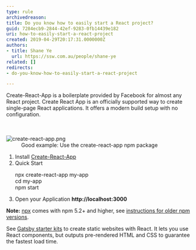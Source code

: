 ```yaml
---
type: rule
archivedreason: 
title: Do you know how to easily start a React project?
guid: 7284ecb9-2844-42ef-9283-0fb14439e182
uri: how-to-easily-start-a-react-project
created: 2019-04-29T20:17:31.0000000Z
authors:
- title: Shane Ye
  url: https://ssw.com.au/people/shane-ye
related: []
redirects:
- do-you-know-how-to-easily-start-a-react-project

---
```



Create-React-App is a boilerplate provided by Facebook for almost any React project. Create React App is an officially supported way to create single-page React applications. It offers a modern build setup with no configuration.<br>
<br><excerpt class='endintro'></excerpt><br>
<dl class="goodImage"><dt> 
      <img src="/PublishingImages/create-react-app.png" alt="create-react-app.png" /> 
      <br> 
   </dt><dd>Good example&#58; Use the create-react-app npm package 
      <br></dd></dl><ol><li>​​Install&#160;<a href="https&#58;//github.com/facebook/create-react-app">Create-React-App​</a></li><li>Quick Start 
      <p class="ssw15-rteElement-CodeArea">npx create-react-app my-app<br>cd my-app<br>npm start</p></li><li>Open your Application&#160;<b>http&#58;//localhost&#58;3000</b></li></ol><p>
   <b>Note&#58;</b>&#160;<a href="https&#58;//medium.com/%40maybekatz/introducing-npx-an-npm-package-runner-55f7d4bd282b">npx</a>&#160;comes with npm 5.2+ and higher, see&#160;<a href="https&#58;//gist.github.com/gaearon/4064d3c23a77c74a3614c498a8bb1c5f">instructions for older npm versions</a>.<i></i></p><p>See <a href="https&#58;//www.gatsbyjs.com/starters/">Gatsby&#160;starter kits</a>&#160;to&#160;create&#160;static websites&#160;with React. It lets you use React components, but outputs pre-rendered HTML and CSS to guarantee the fastest load time.​<br><br></p>


